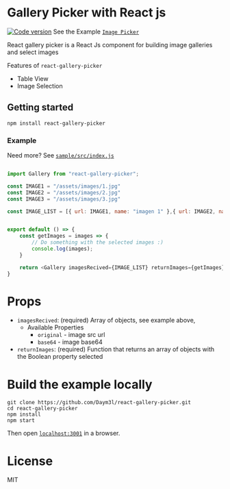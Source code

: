 Gallery Picker with React js
===

[![Code version](https://img.shields.io/badge/version-1.1.1-blue.svg)](http://www.npmjs.com/package/react-gallery-picker)
See the Example [`Image Picker`](https://daym3l.github.io/react-gallery-picker/)

React gallery picker is a React Js component for building image galleries and select images

Features of `react-gallery-picker`
* Table View
* Image Selection

## Getting started

```
npm install react-gallery-picker
```

### Example 

Need more? See [`sample/src/index.js`](https://github.com/Daym3l/react-gallery-picker/tree/master/sample/src/index.js)

```js

import Gallery from "react-gallery-picker";

const IMAGE1 = "/assets/images/1.jpg"
const IMAGE2 = "/assets/images/2.jpg"
const IMAGE3 = "/assets/images/3.jpg"

const IMAGE_LIST = [{ url: IMAGE1, name: "imagen 1" },{ url: IMAGE2, name: "imagen 2" } ,{ url: IMAGE3, name: "imagen 3" } ];


export default () => {
    const getImages = images => {
        // Do something with the selected images :)
        console.log(images);
    }

    return <Gallery imagesRecived={IMAGE_LIST} returnImages={getImages} />
}
```
# Props
* `imagesRecived`: (required) Array of objects, see example above,
  * Available Properties
    * `original` - image src url
    * `base64` - image base64
* `returnImages`: (required) Function that returns an array of objects with the Boolean property selected

# Build the example locally

```
git clone https://github.com/Daym3l/react-gallery-picker.git
cd react-gallery-picker
npm install
npm start
```

Then open [`localhost:3001`](http://localhost:3001) in a browser.


# License

MIT

